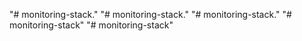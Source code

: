 "# monitoring-stack." 
"# monitoring-stack." 
"# monitoring-stack." 
"# monitoring-stack" 
"# monitoring-stack" 

